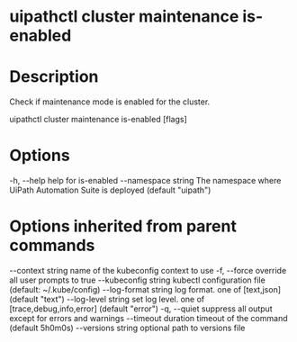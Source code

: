﻿# uipathctl cluster maintenance is-enabled

# Description

Check if maintenance mode is enabled for the cluster.

uipathctl cluster maintenance is-enabled [flags]

# Options

-h, --help               help for is-enabled
    --namespace string   The namespace where UiPath Automation Suite is deployed (default "uipath")

# Options inherited from parent commands

--context string      name of the kubeconfig context to use
  -f, --force               override all user prompts to true
      --kubeconfig string   kubectl configuration file (default: ~/.kube/config)
      --log-format string   log format. one of [text,json] (default "text")
      --log-level string    set log level. one of [trace,debug,info,error] (default "error")
  -q, --quiet               suppress all output except for errors and warnings
      --timeout duration    timeout of the command (default 5h0m0s)
      --versions string     optional path to versions file
